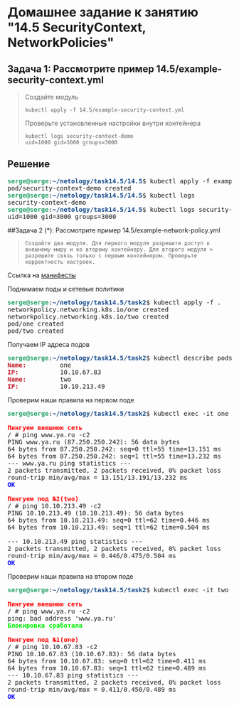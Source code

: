 # Домашнее задание к занятию "14.5 SecurityContext, NetworkPolicies"

## Задача 1: Рассмотрите пример 14.5/example-security-context.yml
> 
> Создайте модуль
> 
> ```
> kubectl apply -f 14.5/example-security-context.yml
> ```
> 
> Проверьте установленные настройки внутри контейнера
> 
> ```
> kubectl logs security-context-demo
> uid=1000 gid=3000 groups=3000
> ```

## **Решение**
<pre>
<font color="#26A269"><b>serge@serge</b></font>:<font color="#12488B"><b>~/netology/task14.5/14.5</b></font>$ kubectl apply -f example-security-context.yml
pod/security-context-demo created
<font color="#26A269"><b>serge@serge</b></font>:<font color="#12488B"><b>~/netology/task14.5/14.5</b></font>$ kubectl logs 
security-context-demo  
<font color="#26A269"><b>serge@serge</b></font>:<font color="#12488B"><b>~/netology/task14.5/14.5</b></font>$ kubectl logs security-context-demo 
uid=1000 gid=3000 groups=3000
</pre>

##Задача 2 (*): Рассмотрите пример 14.5/example-network-policy.yml
> ```
> Создайте два модуля. Для первого модуля разрешите доступ к внешнему миру и ко второму контейнеру. Для второго модуля > разрешите связь только с первым контейнером. Проверьте корректность настроек.
> ```

Ссылка на [манифесты](https://github.com/Perovss/netology/tree/master/task14.5/task2)

Поднимаем поды и сетевые политики

<pre><font color="#26A269"><b>serge@serge</b></font>:<font color="#12488B"><b>~/netology/task14.5/task2</b></font>$ kubectl apply -f .
networkpolicy.networking.k8s.io/one created
networkpolicy.networking.k8s.io/two created
pod/one created
pod/two created
</pre>

Получаем IP адреса подов

<pre><font color="#26A269"><b>serge@serge</b></font>:<font color="#12488B"><b>~/netology/task14.5/task2</b></font>$ kubectl describe pods | grep -E &quot;(^Name:|^IP:)&quot;
<font color="#C01C28"><b>Name:</b></font>         one
<font color="#C01C28"><b>IP:</b></font>           10.10.67.83
<font color="#C01C28"><b>Name:</b></font>         two
<font color="#C01C28"><b>IP:</b></font>           10.10.213.49
</pre>

Проверим наши правила на первом поде
<pre><font color="#26A269"><b>serge@serge</b></font>:<font color="#12488B"><b>~/netology/task14.5/task2</b></font>$ kubectl exec -it one -- sh

<font color="red"><b>Пингуем внешнюю сеть</b></font>
/ # ping www.ya.ru -c2
PING www.ya.ru (87.250.250.242): 56 data bytes
64 bytes from 87.250.250.242: seq=0 ttl=55 time=13.151 ms
64 bytes from 87.250.250.242: seq=1 ttl=55 time=13.232 ms
--- www.ya.ru ping statistics ---
2 packets transmitted, 2 packets received, 0% packet loss
round-trip min/avg/max = 13.151/13.191/13.232 ms
<font color="blue"><b>ОК</b></font>

<font color="red"><b>Пингуем под №2(two)</b></font>
/ # ping 10.10.213.49 -c2
PING 10.10.213.49 (10.10.213.49): 56 data bytes
64 bytes from 10.10.213.49: seq=0 ttl=62 time=0.446 ms
64 bytes from 10.10.213.49: seq=1 ttl=62 time=0.504 ms

--- 10.10.213.49 ping statistics ---
2 packets transmitted, 2 packets received, 0% packet loss
round-trip min/avg/max = 0.446/0.475/0.504 ms
<font color="blue"><b>ОК</b></font>
</pre>

Проверим наши правила на втором поде

<pre><font color="#26A269"><b>serge@serge</b></font>:<font color="#12488B"><b>~/netology/task14.5/task2</b></font>$ kubectl exec -it two -- sh

<font color="red"><b>Пингуем внешнюю сеть</b></font>
/ # ping www.ya.ru -c2
ping: bad address &apos;www.ya.ru&apos;
<font color="gree"><b>Блокировка сработала</b></font>

<font color="red"><b>Пингуем под №1(one)</b></font>
/ # ping 10.10.67.83 -c2
PING 10.10.67.83 (10.10.67.83): 56 data bytes
64 bytes from 10.10.67.83: seq=0 ttl=62 time=0.411 ms
64 bytes from 10.10.67.83: seq=1 ttl=62 time=0.489 ms
--- 10.10.67.83 ping statistics ---
2 packets transmitted, 2 packets received, 0% packet loss
round-trip min/avg/max = 0.411/0.450/0.489 ms
<font color="blue"><b>ОК</b></font>
</pre>
